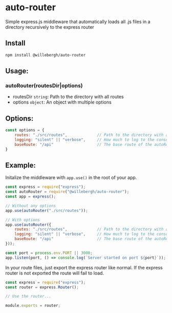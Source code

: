 # auto-router
Simple express.js middleware that automatically loads all .js files in a directory recursively to the express router

## Install
```bash
npm install @willebergh/auto-router
```

## Usage:
### autoRouter(routesDir|options)
- routesDir `string`: Path to the directory with all routes
- options `object`: An object with multiple options

## Options:
```js
const options = {
    routes: "./src/routes",             // Path to the directory with all routes
    logging: "silent" || "verbose",     // How much to log to the console
    baseRoute: "/api"                   // The base route of the autoRouter
}
```

## Example:
Initalize the middleware with `app.use()` in the root of your app.
```js
const express = require("express");
const autoRouter = require("@willebergh/auto-router");
const app = express();

// Without any options
app.use(autoRouter("./src/routes"));

// With options
app.use(autoRouter({
    routes: "./src/routes",             // Path to the directory with all routes
    logging: "silent" || "verbose",     // How much to log to the console
    baseRoute: "/api"                   // The base route of the autoRouter
}));

const port = process.env.PORT || 3000;
app.listen(port, () => console.log(`Server started on port ${port}`));
```
In your route files, just export the express router like normal.
If the express router is not exported the route will fail to load.
```js
const express = require("express");
const router = express.Router();

// Use the router...

module.exports = router;
```